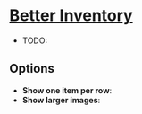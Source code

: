 # [Better Inventory](https://www.mousehuntgame.com/preferences.php?tab=mousehunt-improved-settings#mousehunt-improved-settings-better-better-inventory)

- TODO:

## Options

- **Show one item per row**:
- **Show larger images**:
